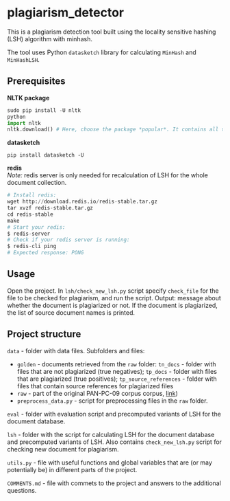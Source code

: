 # plagiarism_detector
This is a plagiarism detection tool built using the locality sensitive hashing (LSH) algorithm with minhash.

The tool uses Python `datasketch` library for calculating `MinHash` and `MinHashLSH`.

## Prerequisites
**NLTK package**
```python
sudo pip install -U nltk
python  
import nltk  
nltk.download() # Here, choose the package *popular*. It contains all the necessary packages.
```

**datasketch**  
```
pip install datasketch -U
```

**redis**  
*Note:* redis server is only needed for recalculation of LSH for the whole document collection.
```python
# Install redis:
wget http://download.redis.io/redis-stable.tar.gz
tar xvzf redis-stable.tar.gz
cd redis-stable
make
# Start your redis:
$ redis-server
# Check if your redis server is running:
$ redis-cli ping
# Expected response: PONG
```

## Usage
Open the project. In `lsh/check_new_lsh.py` script specify `check_file` for the file to be checked for plagiarism, and run the script. Output: message about whether the document is plagiarized or not. If the document is plagiarized, the list of source document names is printed.

## Project structure
`data` - folder with data files. Subfolders and files:
  - `golden` - documents retrieved from the `raw` folder: `tn_docs` - folder with files that are not plagiarized (true negatives); `tp_docs` - folder with files that are plagiarized (true positives); `tp_source_references` - folder with files that contain source references for plagiarized files
  - `raw` - part of the original PAN-PC-09 corpus corpus, [link](https://www.uni-weimar.de/en/media/chairs/computer-science-and-media/webis/corpora/corpus-pan-pc-09/))
  - `preprocess_data.py` - script for preprocessing files in the `raw` folder.

`eval` - folder with evaluation script and precomputed variants of LSH for the document database.

`lsh` - folder with the script for calculating LSH for the document database and precomputed variants of LSH. Also contains `check_new_lsh.py` script for checking new document for plagiarism.

`utils.py` - file with useful functions and global variables that are (or may potentially be) in different parts of the project.

`COMMENTS.md` - file with commets to the project and answers to the additional questions.
